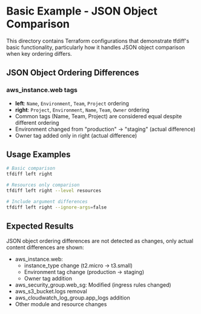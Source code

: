 # Basic Example - JSON Object Comparison

This directory contains Terraform configurations that demonstrate tfdiff's basic functionality, particularly how it handles JSON object comparison when key ordering differs.

## JSON Object Ordering Differences

### aws_instance.web tags
- **left**: `Name`, `Environment`, `Team`, `Project` ordering
- **right**: `Project`, `Environment`, `Name`, `Team`, `Owner` ordering
- Common tags (Name, Team, Project) are considered equal despite different ordering
- Environment changed from "production" → "staging" (actual difference)
- Owner tag added only in right (actual difference)


## Usage Examples

```bash
# Basic comparison
tfdiff left right

# Resources only comparison
tfdiff left right --level resources

# Include argument differences
tfdiff left right --ignore-args=false
```

## Expected Results

JSON object ordering differences are not detected as changes, only actual content differences are shown:

- aws_instance.web: 
  - instance_type change (t2.micro → t3.small)
  - Environment tag change (production → staging)
  - Owner tag addition
- aws_security_group.web_sg: Modified (ingress rules changed)
- aws_s3_bucket.logs removal
- aws_cloudwatch_log_group.app_logs addition
- Other module and resource changes